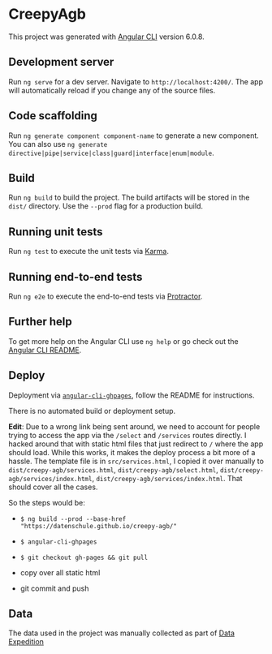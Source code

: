# CreepyAgb

This project was generated with [Angular CLI](https://github.com/angular/angular-cli) version 6.0.8.

## Development server

Run `ng serve` for a dev server. Navigate to `http://localhost:4200/`. The app will automatically reload if you change any of the source files.

## Code scaffolding

Run `ng generate component component-name` to generate a new component. You can also use `ng generate directive|pipe|service|class|guard|interface|enum|module`.

## Build

Run `ng build` to build the project. The build artifacts will be stored in the `dist/` directory. Use the `--prod` flag for a production build.

## Running unit tests

Run `ng test` to execute the unit tests via [Karma](https://karma-runner.github.io).

## Running end-to-end tests

Run `ng e2e` to execute the end-to-end tests via [Protractor](http://www.protractortest.org/).

## Further help

To get more help on the Angular CLI use `ng help` or go check out the [Angular CLI README](https://github.com/angular/angular-cli/blob/master/README.md).

## Deploy

Deployment via [`angular-cli-ghpages`](https://github.com/angular-schule/angular-cli-ghpages), follow the README for instructions.

There is no automated build or deployment setup.

**Edit**: Due to a wrong link being sent around, we need to account for people trying to access the app via the `/select` and `/services` routes directly.
I hacked around that with static html files that just redirect to `/` where the app should load.
While this works, it makes the deploy process a bit more of a hassle. The template file is in `src/services.html`, I copied it over manually to `dist/creepy-agb/services.html`, `dist/creepy-agb/select.html`, `dist/creepy-agb/services/index.html`, `dist/creepy-agb/services/index.html`. That should cover all the cases.

So the steps would be:

- `$ ng build --prod --base-href "https://datenschule.github.io/creepy-agb/"`

- `$ angular-cli-ghpages`

- `$ git checkout gh-pages && git pull`

- copy over all static html

- git commit and push


## Data

The data used in the project was manually collected as part of [Data Expedition](https://datenschule.de/blog/2018/07/DS-data-expedition-datenspaziergang/)
